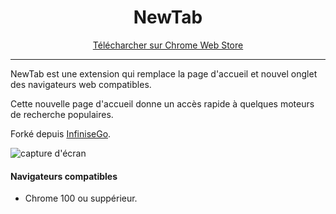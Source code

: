 <h1 align="center">NewTab</h1>
<p align="center"><a href="https://chrome.google.com/webstore/detail/new-tab/eehbbidplkcljjnfhbiekcbbmbmhplmo">Télécharcher sur Chrome Web Store</a></p>

---

NewTab est une extension qui remplace la page d'accueil et nouvel onglet des navigateurs web compatibles.

Cette nouvelle page d'accueil donne un accès rapide à quelques moteurs de recherche populaires.

Forké depuis [InfiniseGo](https://github.com/phlntn/InfiniseGo "InfiniseGo").

![capture d'écran](https://raw.githubusercontent.com/P4p3RcLip/NewTab/master/screenshot.png)

#### Navigateurs compatibles
- Chrome 100 ou suppérieur.

